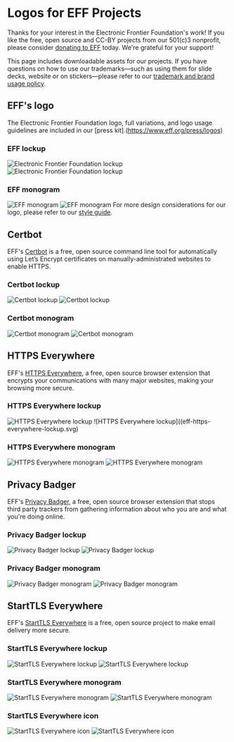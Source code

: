 # Logos for EFF Projects
Thanks for your interest in the Electronic Frontier Foundation's work! If you like the free, open source and CC-BY projects from our 501(c)3 nonprofit, please consider [donating to EFF](https://supporters.eff.org/donate) today. We're grateful for your support!

This page includes downloadable assets for our projects. If you have questions on how to use our trademarks—such as using them for slide decks, website or on stickers—please refer to our [trademark and brand usage policy](https://www.eff.org/pages/trademark-and-brand-usage-policy).

## EFF's logo
The Electronic Frontier Foundation logo, full variations, and logo usage guidelines are included in our [press kit].(https://www.eff.org/press/logos)

### EFF lockup
![Electronic Frontier Foundation lockup](eff-logo-lockup-red.png)
![Electronic Frontier Foundation lockup](eff-logo-lockup-red.svg)

### EFF monogram
![EFF monogram](eff-logo-monogram-red.png)
![EFF monogram](eff-logo-monogram-red.svg)
For more design considerations for our logo, please refer to our [style guide](/styeguide).

## Certbot
EFF's [Certbot](certbot.eff.org) is a free, open source command line tool for automatically using Let’s Encrypt certificates on manually-administrated websites to enable HTTPS.

### Certbot lockup
![Certbot lockup](eff-certbot-lockup/.png)
![Certbot lockup](eff-certbot-lockup/.svg)

### Certbot monogram
![Certbot monogram](eff-certbot-monogram.png)
![Certbot monogram](eff-certbot-monogram.svg)

## HTTPS Everywhere
EFF's [HTTPS Everywhere](eff.org/https-everywhere), a free, open source browser extension that encrypts your communications with many major websites, making your browsing more secure.

### HTTPS Everywhere lockup
![HTTPS Everywhere lockup](eff-https-everywhere-lockup.png)
![HTTPS Everywhere lockup]((eff-https-everywhere-lockup.svg)

### HTTPS Everywhere monogram
![HTTPS Everywhere monogram](eff-httpseverywhere-monogram.png)
![HTTPS Everywhere monogram](eff-httpseverywhere-monogram.svg)

## Privacy Badger
EFF's [Privacy Badger](eff.org/privacybadger), a free, open source browser extension that stops third party trackers from gathering information about who you are and what you're doing online.

### Privacy Badger lockup
![Privacy Badger lockup](eff-privacybadger-lockup.png)
![Privacy Badger lockup](eff-privacybadger-lockup.svg)

### Privacy Badger monogram
![Privacy Badger monogram](eff-privacybadger-monogram.png)
![Privacy Badger monogram](eff-privacybadger-monogram.png)

## StartTLS Everywhere
EFF's [StartTLS Everywhere](starttls-everywhere.org) is a free, open source project to make email delivery more secure.

### StartTLS Everywhere lockup
![StartTLS Everywhere lockup](eff-starttlseverywhere-lockup.png)
![StartTLS Everywhere lockup](eff-starttlseverywhere-lockup.svg)

### StartTLS Everywhere monogram
![StartTLS Everywhere monogram](eff-starttlseverywhere-monogram.png)
![StartTLS Everywhere monogram](eff-starttlseverywhere-monogram.svg)

### StartTLS Everywhere icon
![StartTLS Everywhere icon](eff-starttlseverywhere-icon.png)
![StartTLS Everywhere icon](eff-starttlseverywhere-icon.svg)
